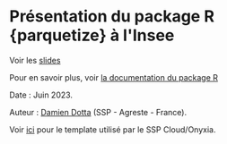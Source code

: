 # Présentation du package R {parquetize} à l'Insee

Voir les [slides](https://ddotta.github.io/parquetize_presentation/)

Pour en savoir plus, voir [la documentation du package R](https://github.com/ddotta/parquetize)

Date : Juin 2023.

Auteur : [Damien Dotta](https://github.com/ddotta) (SSP - Agreste - France).

Voir [ici](https://github.com/InseeFrLab/onyxia-quarto) pour le template utilisé par le SSP Cloud/Onyxia.
